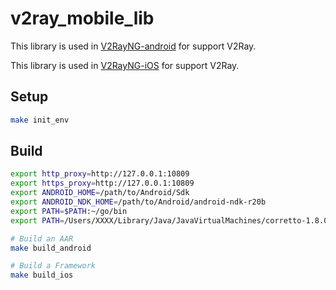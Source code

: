 # v2ray_mobile_lib

This library is used in [V2RayNG-android](https://github.com/Tai7sy/V2RayNG) for support V2Ray.

This library is used in [V2RayNG-iOS](https://github.com/Tai7sy/V2RayNG-iOS) for support V2Ray.

## Setup

```bash
make init_env
```


## Build
```bash
export http_proxy=http://127.0.0.1:10809
export https_proxy=http://127.0.0.1:10809
export ANDROID_HOME=/path/to/Android/Sdk
export ANDROID_NDK_HOME=/path/to/Android/android-ndk-r20b
export PATH=$PATH:~/go/bin
export PATH=/Users/XXXX/Library/Java/JavaVirtualMachines/corretto-1.8.0_442/Contents/Home/bin:$PATH

# Build an AAR
make build_android

# Build a Framework
make build_ios

```
